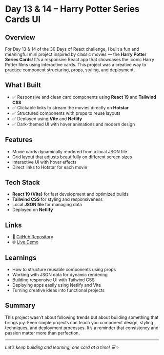 # Day 13 & 14 – Harry Potter Series Cards UI

## Overview
For Day 13 & 14 of the 30 Days of React challenge, I built a fun and meaningful mini project inspired by classic movies — the **Harry Potter Series Cards**! It’s a responsive React app that showcases the iconic Harry Potter films using interactive cards. This project was a creative way to practice component structuring, props, styling, and deployment.

## What I Built
- ✅ Responsive and clean card components using **React 19** and **Tailwind CSS**
- ✅ Clickable links to stream the movies directly on **Hotstar**
- ✅ Structured components with props to reuse layouts
- ✅ Deployed using **Vite** and **Netlify**
- ✅ Dark-themed UI with hover animations and modern design

## Features
- Movie cards dynamically rendered from a local JSON file
- Grid layout that adjusts beautifully on different screen sizes
- Interactive UI with hover effects
- Direct links to Hotstar for each movie

## Tech Stack
- **React 19 (Vite)** for fast development and optimized builds
- **Tailwind CSS** for styling and responsiveness
- Local **JSON file** for managing data
- Deployed on **Netlify**

## Links
- 🔗 [GitHub Repository](https://github.com/ReetuGupta/harry-potter-movie-cards)
- 🌐 [Live Demo](https://reetu-gupta-hp-cards.netlify.app/)

## Learnings
- How to structure reusable components using props
- Working with JSON data for dynamic rendering
- Building responsive UI with Tailwind CSS
- Deploying apps easily using Netlify and Vite
- Turning creative ideas into functional projects


## Summary
This project wasn’t about following trends but about building something that brings joy. Even simple projects can teach you component design, styling techniques, and deployment processes. It’s a reminder that consistency and passion matter more than perfection.

---

*Let’s keep building and learning, one card at a time! 💻✨*
